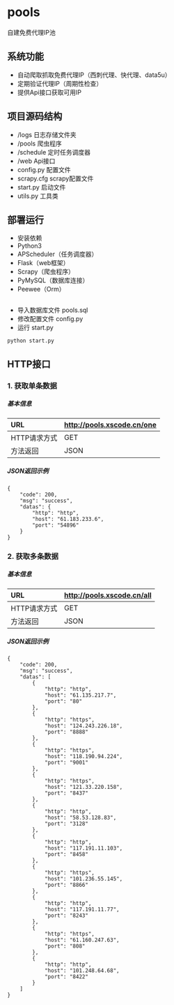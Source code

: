 # pools

自建免费代理IP池

## 系统功能

- 自动爬取抓取免费代理IP（西刺代理、快代理、data5u）
- 定期验证代理IP（周期性检查）
- 提供Api接口获取可用IP


## 项目源码结构
- /logs 日志存储文件夹
- /pools 爬虫程序
- /schedule 定时任务调度器
- /web Api接口
- config.py 配置文件
- scrapy.cfg scrapy配置文件
- start.py 启动文件
- utils.py 工具类


## 部署运行

- 安装依赖
- Python3
- APScheduler（任务调度器）
- Flask（web框架）
- Scrapy（爬虫程序）
- PyMySQL（数据库连接）
- Peewee（Orm）

```
```
- 导入数据库文件 pools.sql
- 修改配置文件 config.py
- 运行 start.py
```
python start.py
```


## HTTP接口

### 1. 获取单条数据

##### 基本信息

URL|http://pools.xscode.cn/one
:---|:---
HTTP请求方式|GET
方法返回|JSON

##### JSON返回示例

```
{
	"code": 200,
	"msg": "success",
	"datas": {
		"http": "http",
		"host": "61.183.233.6",
		"port": "54896"
	}
}
```

### 2. 获取多条数据

##### 基本信息

URL|http://pools.xscode.cn/all
:---|:---
HTTP请求方式|GET
方法返回|JSON

##### JSON返回示例

```
{
    "code": 200,
    "msg": "success",
    "datas": [
        {
            "http": "http",
            "host": "61.135.217.7",
            "port": "80"
        },
        {
            "http": "https",
            "host": "124.243.226.18",
            "port": "8888"
        },
        {
            "http": "https",
            "host": "118.190.94.224",
            "port": "9001"
        },
        {
            "http": "https",
            "host": "121.33.220.158",
            "port": "8437"
        },
        {
            "http": "http",
            "host": "58.53.128.83",
            "port": "3128"
        },
        {
            "http": "http",
            "host": "117.191.11.103",
            "port": "8458"
        },
        {
            "http": "https",
            "host": "101.236.55.145",
            "port": "8866"
        },
        {
            "http": "http",
            "host": "117.191.11.77",
            "port": "8243"
        },
        {
            "http": "https",
            "host": "61.160.247.63",
            "port": "808"
        },
        {
            "http": "http",
            "host": "101.248.64.68",
            "port": "8422"
        }
    ]
}
```
